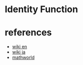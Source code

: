 # Identity Function


# references
- [wiki en](https://en.wikipedia.org/wiki/Identity_function)
- [wiki ja](https://ja.wikipedia.org/wiki/%E6%81%92%E7%AD%89%E5%86%99%E5%83%8F)
- [mathworld](https://mathworld.wolfram.com/IdentityFunction.html)